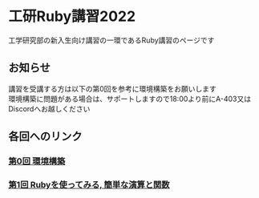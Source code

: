 # 工研Ruby講習2022

工学研究部の新入生向け講習の一環であるRuby講習のページです

## お知らせ

講習を受講する方は以下の第0回を参考に環境構築をお願いします  
環境構築に問題がある場合は、サポートしますので18:00より前にA-403又はDiscordへお越しください

## 各回へのリンク

### [第0回 環境構築](./lect0)
### [第1回 Rubyを使ってみる, 簡単な演算と関数](./lect1)



